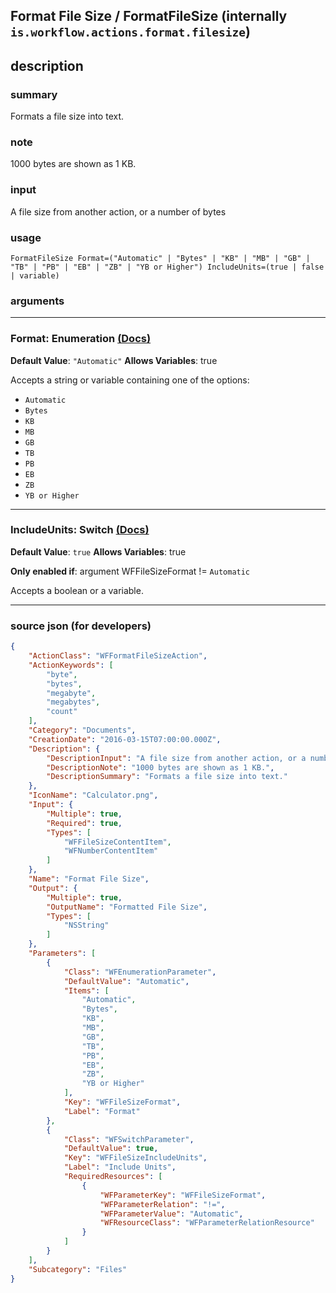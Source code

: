 
## Format File Size / FormatFileSize (internally `is.workflow.actions.format.filesize`)


## description

### summary

Formats a file size into text.


### note

1000 bytes are shown as 1 KB.


### input

A file size from another action, or a number of bytes


### usage
```
FormatFileSize Format=("Automatic" | "Bytes" | "KB" | "MB" | "GB" | "TB" | "PB" | "EB" | "ZB" | "YB or Higher") IncludeUnits=(true | false | variable)
```

### arguments

---

### Format: Enumeration [(Docs)](https://pfgithub.github.io/shortcutslang/gettingstarted#enum-select-field)
**Default Value**: `"Automatic"`
**Allows Variables**: true



Accepts a string 
or variable
containing one of the options:

- `Automatic`
- `Bytes`
- `KB`
- `MB`
- `GB`
- `TB`
- `PB`
- `EB`
- `ZB`
- `YB or Higher`

---

### IncludeUnits: Switch [(Docs)](https://pfgithub.github.io/shortcutslang/gettingstarted#switch-or-expanding-or-boolean-fields)
**Default Value**: ```
		true
		```
**Allows Variables**: true

**Only enabled if**: argument WFFileSizeFormat != `Automatic`

Accepts a boolean
or a variable.

---

### source json (for developers)

```json
{
	"ActionClass": "WFFormatFileSizeAction",
	"ActionKeywords": [
		"byte",
		"bytes",
		"megabyte",
		"megabytes",
		"count"
	],
	"Category": "Documents",
	"CreationDate": "2016-03-15T07:00:00.000Z",
	"Description": {
		"DescriptionInput": "A file size from another action, or a number of bytes",
		"DescriptionNote": "1000 bytes are shown as 1 KB.",
		"DescriptionSummary": "Formats a file size into text."
	},
	"IconName": "Calculator.png",
	"Input": {
		"Multiple": true,
		"Required": true,
		"Types": [
			"WFFileSizeContentItem",
			"WFNumberContentItem"
		]
	},
	"Name": "Format File Size",
	"Output": {
		"Multiple": true,
		"OutputName": "Formatted File Size",
		"Types": [
			"NSString"
		]
	},
	"Parameters": [
		{
			"Class": "WFEnumerationParameter",
			"DefaultValue": "Automatic",
			"Items": [
				"Automatic",
				"Bytes",
				"KB",
				"MB",
				"GB",
				"TB",
				"PB",
				"EB",
				"ZB",
				"YB or Higher"
			],
			"Key": "WFFileSizeFormat",
			"Label": "Format"
		},
		{
			"Class": "WFSwitchParameter",
			"DefaultValue": true,
			"Key": "WFFileSizeIncludeUnits",
			"Label": "Include Units",
			"RequiredResources": [
				{
					"WFParameterKey": "WFFileSizeFormat",
					"WFParameterRelation": "!=",
					"WFParameterValue": "Automatic",
					"WFResourceClass": "WFParameterRelationResource"
				}
			]
		}
	],
	"Subcategory": "Files"
}
```
